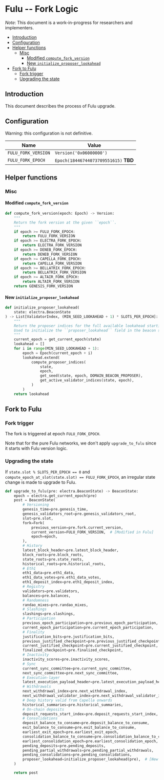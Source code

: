 # Fulu -- Fork Logic

*Note*: This document is a work-in-progress for researchers and implementers.

<!-- mdformat-toc start --slug=github --no-anchors --maxlevel=6 --minlevel=2 -->

- [Introduction](#introduction)
- [Configuration](#configuration)
- [Helper functions](#helper-functions)
  - [Misc](#misc)
    - [Modified `compute_fork_version`](#modified-compute_fork_version)
    - [New `initialize_proposer_lookahead`](#new-initialize_proposer_lookahead)
- [Fork to Fulu](#fork-to-fulu)
  - [Fork trigger](#fork-trigger)
  - [Upgrading the state](#upgrading-the-state)

<!-- mdformat-toc end -->

## Introduction

This document describes the process of Fulu upgrade.

## Configuration

Warning: this configuration is not definitive.

| Name                | Value                                 |
| ------------------- | ------------------------------------- |
| `FULU_FORK_VERSION` | `Version('0x06000000')`               |
| `FULU_FORK_EPOCH`   | `Epoch(18446744073709551615)` **TBD** |

## Helper functions

### Misc

#### Modified `compute_fork_version`

```python
def compute_fork_version(epoch: Epoch) -> Version:
    """
    Return the fork version at the given ``epoch``.
    """
    if epoch >= FULU_FORK_EPOCH:
        return FULU_FORK_VERSION
    if epoch >= ELECTRA_FORK_EPOCH:
        return ELECTRA_FORK_VERSION
    if epoch >= DENEB_FORK_EPOCH:
        return DENEB_FORK_VERSION
    if epoch >= CAPELLA_FORK_EPOCH:
        return CAPELLA_FORK_VERSION
    if epoch >= BELLATRIX_FORK_EPOCH:
        return BELLATRIX_FORK_VERSION
    if epoch >= ALTAIR_FORK_EPOCH:
        return ALTAIR_FORK_VERSION
    return GENESIS_FORK_VERSION
```

#### New `initialize_proposer_lookahead`

```python
def initialize_proposer_lookahead(
    state: electra.BeaconState
) -> List[ValidatorIndex, (MIN_SEED_LOOKAHEAD + 1) * SLOTS_PER_EPOCH]:
    """
    Return the proposer indices for the full available lookahead starting from current epoch.
    Used to initialize the ``proposer_lookahead`` field in the beacon state at genesis and after forks.
    """
    current_epoch = get_current_epoch(state)
    lookahead = []
    for i in range(MIN_SEED_LOOKAHEAD + 1):
        epoch = Epoch(current_epoch + i)
        lookahead.extend(
            compute_proposer_indices(
                state,
                epoch,
                get_seed(state, epoch, DOMAIN_BEACON_PROPOSER),
                get_active_validator_indices(state, epoch),
            )
        )
    return lookahead
```

## Fork to Fulu

### Fork trigger

The fork is triggered at epoch `FULU_FORK_EPOCH`.

Note that for the pure Fulu networks, we don't apply `upgrade_to_fulu` since it
starts with Fulu version logic.

### Upgrading the state

If `state.slot % SLOTS_PER_EPOCH == 0` and
`compute_epoch_at_slot(state.slot) == FULU_FORK_EPOCH`, an irregular state
change is made to upgrade to Fulu.

```python
def upgrade_to_fulu(pre: electra.BeaconState) -> BeaconState:
    epoch = electra.get_current_epoch(pre)
    post = BeaconState(
        # Versioning
        genesis_time=pre.genesis_time,
        genesis_validators_root=pre.genesis_validators_root,
        slot=pre.slot,
        fork=Fork(
            previous_version=pre.fork.current_version,
            current_version=FULU_FORK_VERSION,  # [Modified in Fulu]
            epoch=epoch,
        ),
        # History
        latest_block_header=pre.latest_block_header,
        block_roots=pre.block_roots,
        state_roots=pre.state_roots,
        historical_roots=pre.historical_roots,
        # Eth1
        eth1_data=pre.eth1_data,
        eth1_data_votes=pre.eth1_data_votes,
        eth1_deposit_index=pre.eth1_deposit_index,
        # Registry
        validators=pre.validators,
        balances=pre.balances,
        # Randomness
        randao_mixes=pre.randao_mixes,
        # Slashings
        slashings=pre.slashings,
        # Participation
        previous_epoch_participation=pre.previous_epoch_participation,
        current_epoch_participation=pre.current_epoch_participation,
        # Finality
        justification_bits=pre.justification_bits,
        previous_justified_checkpoint=pre.previous_justified_checkpoint,
        current_justified_checkpoint=pre.current_justified_checkpoint,
        finalized_checkpoint=pre.finalized_checkpoint,
        # Inactivity
        inactivity_scores=pre.inactivity_scores,
        # Sync
        current_sync_committee=pre.current_sync_committee,
        next_sync_committee=pre.next_sync_committee,
        # Execution-layer
        latest_execution_payload_header=pre.latest_execution_payload_header,
        # Withdrawals
        next_withdrawal_index=pre.next_withdrawal_index,
        next_withdrawal_validator_index=pre.next_withdrawal_validator_index,
        # Deep history valid from Capella onwards
        historical_summaries=pre.historical_summaries,
        # On-chain deposits
        deposit_requests_start_index=pre.deposit_requests_start_index,
        # Consolidations
        deposit_balance_to_consume=pre.deposit_balance_to_consume,
        exit_balance_to_consume=pre.exit_balance_to_consume,
        earliest_exit_epoch=pre.earliest_exit_epoch,
        consolidation_balance_to_consume=pre.consolidation_balance_to_consume,
        earliest_consolidation_epoch=pre.earliest_consolidation_epoch,
        pending_deposits=pre.pending_deposits,
        pending_partial_withdrawals=pre.pending_partial_withdrawals,
        pending_consolidations=pre.pending_consolidations,
        proposer_lookahead=initialize_proposer_lookahead(pre),  # [New in Fulu:EIP7917]
    )

    return post
```
